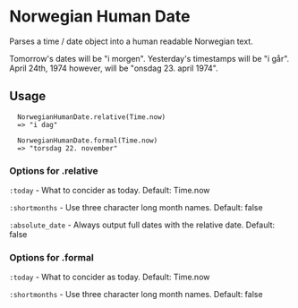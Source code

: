 # Norwegian Human Date

Parses a time / date object into a human readable Norwegian text.

Tomorrow's dates will be "i morgen". Yesterday's timestamps will
be "i går". April 24th, 1974 however, will be "onsdag 23. april 1974".

## Usage

```
  NorwegianHumanDate.relative(Time.now)
  => "i dag"

  NorwegianHumanDate.formal(Time.now)
  => "torsdag 22. november"

```

### Options for .relative

``:today``          - What to concider as today. Default: Time.now

``:shortmonths``    - Use three character long month names. Default: false

``:absolute_date``  - Always output full dates with the relative date. Default: false

### Options for .formal

``:today``          - What to concider as today. Default: Time.now

``:shortmonths``    - Use three character long month names. Default: false
